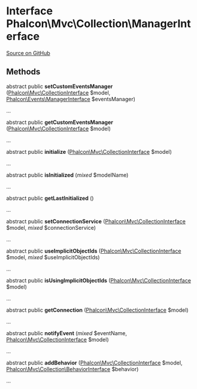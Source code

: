 # Interface **Phalcon\\Mvc\\Collection\\ManagerInterface**

<a href="https://github.com/phalcon/cphalcon/blob/master/phalcon/mvc/collection/managerinterface.zep" class="btn btn-default btn-sm">Source on GitHub</a>

## Methods

abstract public **setCustomEventsManager** ([Phalcon\Mvc\CollectionInterface](/en/3.1.2/api/Phalcon_Mvc_CollectionInterface) $model, [Phalcon\Events\ManagerInterface](/en/3.1.2/api/Phalcon_Events_ManagerInterface) $eventsManager)

...

abstract public **getCustomEventsManager** ([Phalcon\Mvc\CollectionInterface](/en/3.1.2/api/Phalcon_Mvc_CollectionInterface) $model)

...

abstract public **initialize** ([Phalcon\Mvc\CollectionInterface](/en/3.1.2/api/Phalcon_Mvc_CollectionInterface) $model)

...

abstract public **isInitialized** (*mixed* $modelName)

...

abstract public **getLastInitialized** ()

...

abstract public **setConnectionService** ([Phalcon\Mvc\CollectionInterface](/en/3.1.2/api/Phalcon_Mvc_CollectionInterface) $model, *mixed* $connectionService)

...

abstract public **useImplicitObjectIds** ([Phalcon\Mvc\CollectionInterface](/en/3.1.2/api/Phalcon_Mvc_CollectionInterface) $model, *mixed* $useImplicitObjectIds)

...

abstract public **isUsingImplicitObjectIds** ([Phalcon\Mvc\CollectionInterface](/en/3.1.2/api/Phalcon_Mvc_CollectionInterface) $model)

...

abstract public **getConnection** ([Phalcon\Mvc\CollectionInterface](/en/3.1.2/api/Phalcon_Mvc_CollectionInterface) $model)

...

abstract public **notifyEvent** (*mixed* $eventName, [Phalcon\Mvc\CollectionInterface](/en/3.1.2/api/Phalcon_Mvc_CollectionInterface) $model)

...

abstract public **addBehavior** ([Phalcon\Mvc\CollectionInterface](/en/3.1.2/api/Phalcon_Mvc_CollectionInterface) $model, [Phalcon\Mvc\Collection\BehaviorInterface](/en/3.1.2/api/Phalcon_Mvc_Collection_BehaviorInterface) $behavior)

...